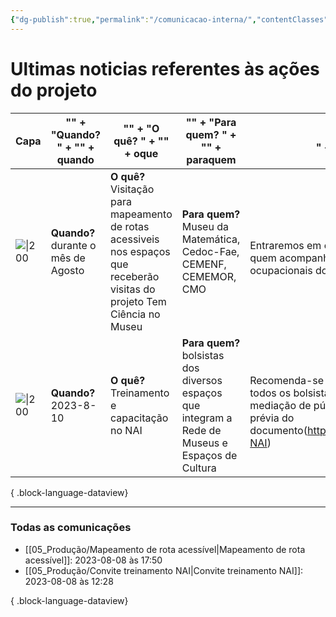 ```yaml
---
{"dg-publish":true,"permalink":"/comunicacao-interna/","contentClasses":"cards","created":"2023-08-08T12:30:22.213-03:00","updated":"2023-08-08T18:20:28.434-03:00"}
---
```



# Ultimas noticias referentes às ações do projeto

| Capa                                      | "<b>" + "Quando? " + "</b>" + quando   | "<b>" + "O quê? " + "</b>" + oque                                                                                             | "<b>" + "Para quem? " + "</b>" + paraquem                                                           | "<br>" + infos                                                                                                                                        | Saiba mais                                                                    |
| ----------------------------------------- | -------------------------------------- | ----------------------------------------------------------------------------------------------------------------------------- | --------------------------------------------------------------------------------------------------- | ----------------------------------------------------------------------------------------------------------------------------------------------------- | ----------------------------------------------------------------------------- |
| ![\|200](https://i.imgur.com/43yMqOF.png) | <b>Quando? </b>durante o mês de Agosto | <b>O quê? </b>Visitação para mapeamento de rotas acessiveis nos espaços que receberão visitas do projeto Tem Ciência no Museu | <b>Para quem? </b>Museu da Matemática, Cedoc-Fae, CEMENF, CEMEMOR, CMO                              | <br>Entraremos em contato para definir quem acompanhará as terapeutas ocupacionais do NAI nesta missão.                                               | [[05_Produção/Mapeamento de rota acessível\|Mapeamento de rota acessível]] |
| ![\|200](https://i.imgur.com/dsiRksb.png) | <b>Quando? </b>2023-8-10               | <b>O quê? </b>Treinamento e capacitação no NAI                                                                                | <b>Para quem? </b>bolsistas dos diversos espaços que integram a Rede de Museus e Espaços de Cultura | <br>Recomenda-se a participação de todos os bolsistas que realizam mediação de público e a leitura prévia do documento(http://bit.ly/orientações-NAI) | [[05_Produção/Convite treinamento NAI\|Convite treinamento NAI]]           |

{ .block-language-dataview}









***
### Todas as comunicações
- [[05_Produção/Mapeamento de rota acessível\|Mapeamento de rota acessível]]: 2023-08-08 às 17:50
- [[05_Produção/Convite treinamento NAI\|Convite treinamento NAI]]: 2023-08-08 às 12:28

{ .block-language-dataview}
